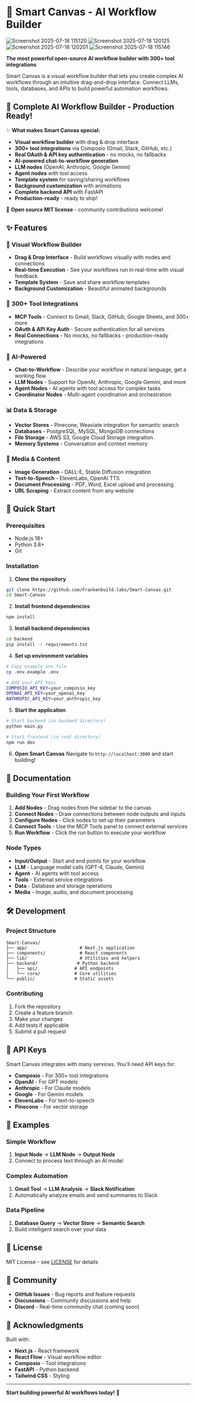 # 🎨 Smart Canvas - AI Workflow Builder
![Screenshot 2025-07-18 115120](https://github.com/user-attachments/assets/28e700a2-4b14-4311-a518-f3f6163d56f7)
![Screenshot 2025-07-18 120125](https://github.com/user-attachments/assets/a39b295f-2eef-4874-97c8-a26bcc01d08d)
![Screenshot 2025-07-18 120201](https://github.com/user-attachments/assets/989ba687-6252-456d-bbb2-0ec67f03f8cd)
![Screenshot 2025-07-18 115146](https://github.com/user-attachments/assets/289c9e2b-e98b-48d9-9028-ca3d22edfbe3)



**The most powerful open-source AI workflow builder with 300+ tool integrations**

Smart Canvas is a visual workflow builder that lets you create complex AI workflows through an intuitive drag-and-drop interface. Connect LLMs, tools, databases, and APIs to build powerful automation workflows.

## 🚀 **Complete AI Workflow Builder - Production Ready!**

✨ **What makes Smart Canvas special:**
- **Visual workflow builder** with drag & drop interface
- **300+ tool integrations** via Composio (Gmail, Slack, GitHub, etc.)
- **Real OAuth & API key authentication** - no mocks, no fallbacks
- **AI-powered chat-to-workflow generation**
- **LLM nodes** (OpenAI, Anthropic, Google Gemini)
- **Agent nodes** with tool access
- **Template system** for saving/sharing workflows
- **Background customization** with animations
- **Complete backend API** with FastAPI
- **Production-ready** - ready to ship!

🎯 **Open source MIT license** - community contributions welcome!

## ✨ Features

### 🎯 **Visual Workflow Builder**
- **Drag & Drop Interface** - Build workflows visually with nodes and connections
- **Real-time Execution** - See your workflows run in real-time with visual feedback
- **Template System** - Save and share workflow templates
- **Background Customization** - Beautiful animated backgrounds

### 🔧 **300+ Tool Integrations**
- **MCP Tools** - Connect to Gmail, Slack, GitHub, Google Sheets, and 300+ more
- **OAuth & API Key Auth** - Secure authentication for all services
- **Real Connections** - No mocks, no fallbacks - production-ready integrations

### 🤖 **AI-Powered**
- **Chat-to-Workflow** - Describe your workflow in natural language, get a working flow
- **LLM Nodes** - Support for OpenAI, Anthropic, Google Gemini, and more
- **Agent Nodes** - AI agents with tool access for complex tasks
- **Coordinator Nodes** - Multi-agent coordination and orchestration

### 📊 **Data & Storage**
- **Vector Stores** - Pinecone, Weaviate integration for semantic search
- **Databases** - PostgreSQL, MySQL, MongoDB connections
- **File Storage** - AWS S3, Google Cloud Storage integration
- **Memory Systems** - Conversation and context memory

### 🎨 **Media & Content**
- **Image Generation** - DALL-E, Stable Diffusion integration
- **Text-to-Speech** - ElevenLabs, OpenAI TTS
- **Document Processing** - PDF, Word, Excel upload and processing
- **URL Scraping** - Extract content from any website

## 🚀 Quick Start

### Prerequisites
- Node.js 18+ 
- Python 3.8+
- Git

### Installation

1. **Clone the repository**
```bash
git clone https://github.com/Frankenbuild-labs/Smart-Canvas.git
cd Smart-Canvas
```

2. **Install frontend dependencies**
```bash
npm install
```

3. **Install backend dependencies**
```bash
cd backend
pip install -r requirements.txt
```

4. **Set up environment variables**
```bash
# Copy example env file
cp .env.example .env

# Add your API keys
COMPOSIO_API_KEY=your_composio_key
OPENAI_API_KEY=your_openai_key
ANTHROPIC_API_KEY=your_anthropic_key
```

5. **Start the application**
```bash
# Start backend (in backend directory)
python main.py

# Start frontend (in root directory)
npm run dev
```

6. **Open Smart Canvas**
Navigate to `http://localhost:3000` and start building!

## 📖 Documentation

### Building Your First Workflow
1. **Add Nodes** - Drag nodes from the sidebar to the canvas
2. **Connect Nodes** - Draw connections between node outputs and inputs
3. **Configure Nodes** - Click nodes to set up their parameters
4. **Connect Tools** - Use the MCP Tools panel to connect external services
5. **Run Workflow** - Click the run button to execute your workflow

### Node Types
- **Input/Output** - Start and end points for your workflow
- **LLM** - Language model calls (GPT-4, Claude, Gemini)
- **Agent** - AI agents with tool access
- **Tools** - External service integrations
- **Data** - Database and storage operations
- **Media** - Image, audio, and document processing

## 🛠️ Development

### Project Structure
```
Smart-Canvas/
├── app/                    # Next.js application
├── components/             # React components
├── lib/                    # Utilities and helpers
├── backend/               # Python backend
│   ├── api/              # API endpoints
│   └── core/             # Core utilities
└── public/               # Static assets
```

### Contributing
1. Fork the repository
2. Create a feature branch
3. Make your changes
4. Add tests if applicable
5. Submit a pull request

## 🔑 API Keys

Smart Canvas integrates with many services. You'll need API keys for:

- **Composio** - For 300+ tool integrations
- **OpenAI** - For GPT models
- **Anthropic** - For Claude models
- **Google** - For Gemini models
- **ElevenLabs** - For text-to-speech
- **Pinecone** - For vector storage

## 🌟 Examples

### Simple Workflow
1. **Input Node** → **LLM Node** → **Output Node**
2. Connect to process text through an AI model

### Complex Automation
1. **Gmail Tool** → **LLM Analysis** → **Slack Notification**
2. Automatically analyze emails and send summaries to Slack

### Data Pipeline
1. **Database Query** → **Vector Store** → **Semantic Search**
2. Build intelligent search over your data

## 📄 License

MIT License - see [LICENSE](LICENSE) for details

## 🤝 Community

- **GitHub Issues** - Bug reports and feature requests
- **Discussions** - Community discussions and help
- **Discord** - Real-time community chat (coming soon)

## 🙏 Acknowledgments

Built with:
- **Next.js** - React framework
- **React Flow** - Visual workflow editor
- **Composio** - Tool integrations
- **FastAPI** - Python backend
- **Tailwind CSS** - Styling

---

**Start building powerful AI workflows today!** 🚀
